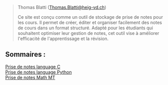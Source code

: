 
> Thomas Blatti (Thomas.Blatti@heig-vd.ch)  
>
>Ce site est conçu comme un outil de stockage de prise de notes
 pour les cours. Il permet de créer, éditer et organiser
 facilement des notes de cours dans un format structuré.
 Adapté pour les étudiants qui souhaitent optimiser leur
 gestion de notes, cet outil vise à améliorer l'efficacité
 de l'apprentissage et la révision.
## Sommaires :
[Prise de notes language C](cours_info_C.md)    
[Prise de notes language Python](cours_info_python.md)  
[Prise de notes Math MT](cours_mathmt.md)
